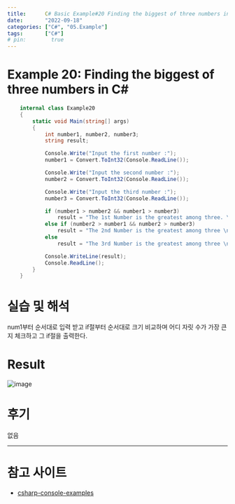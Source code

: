```yaml
---
title:      C# Basic Example#20 Finding the biggest of three numbers in C#
date:       "2022-09-18"
categories: ["C#", "05.Example"]
tags:       ["C#"]
# pin:        true
---
```


# Example 20: Finding the biggest of three numbers in C#
```c#
    internal class Example20
    {
        static void Main(string[] args)
        {
            int number1, number2, number3;
            string result;

            Console.Write("Input the first number :");
            number1 = Convert.ToInt32(Console.ReadLine());

            Console.Write("Input the second number :");
            number2 = Convert.ToInt32(Console.ReadLine());

            Console.Write("Input the third number :");
            number3 = Convert.ToInt32(Console.ReadLine());

            if (number1 > number2 && number1 > number3)
                result = "The 1st Number is the greatest among three. \n";
            else if (number2 > number1 && number2 > number3)
                result = "The 2nd Number is the greatest among three \n";
            else
                result = "The 3rd Number is the greatest among three \n";

            Console.WriteLine(result);
            Console.ReadLine();
        }
    }
```

# 실습 및 해석
num1부터 순서대로 입력 받고 if절부터 순서대로 크기 비교하며 어디 자릿 수가 가장 큰 지 체크하고 그 if절을 출력한다.

# Result
![image](https://user-images.githubusercontent.com/85896566/190890527-bb9d563d-2761-46a6-89c4-ee74babcc2e9.png)

# 후기
없음

---

# 참고 사이트
- [csharp-console-examples](https://www.csharp-console-examples.com/csharp-console/c-console-examples/)